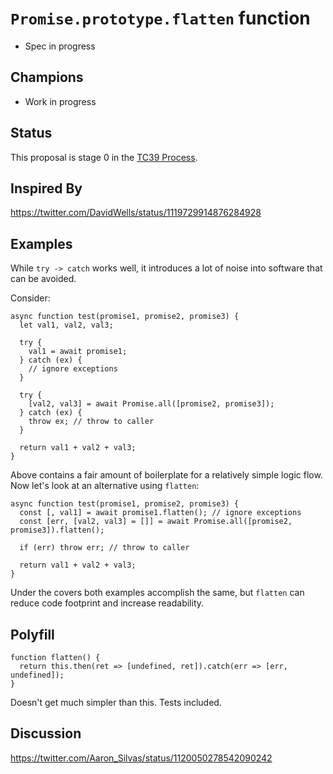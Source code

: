 # `Promise.prototype.flatten` function

- Spec in progress


## Champions

- Work in progress


## Status

This proposal is stage 0 in the [TC39 Process](https://tc39.github.io/process-document/).


## Inspired By

https://twitter.com/DavidWells/status/1119729914876284928


## Examples

While `try -> catch` works well, it introduces a lot of noise into software that can be avoided.

Consider:

```
async function test(promise1, promise2, promise3) {
  let val1, val2, val3;

  try {
    val1 = await promise1;
  } catch (ex) {
    // ignore exceptions
  }

  try {
    [val2, val3] = await Promise.all([promise2, promise3]);
  } catch (ex) {
    throw ex; // throw to caller
  }

  return val1 + val2 + val3;
}
```

Above contains a fair amount of boilerplate for a relatively simple logic flow. Now let's look at
an alternative using `flatten`:

```
async function test(promise1, promise2, promise3) {
  const [, val1] = await promise1.flatten(); // ignore exceptions
  const [err, [val2, val3] = []] = await Promise.all([promise2, promise3]).flatten();

  if (err) throw err; // throw to caller

  return val1 + val2 + val3;
}
```

Under the covers both examples accomplish the same, but `flatten` can reduce code footprint and increase readability.


## Polyfill

```
function flatten() {
  return this.then(ret => [undefined, ret]).catch(err => [err, undefined]);
}
```

Doesn't get much simpler than this. Tests included.


## Discussion

https://twitter.com/Aaron_Silvas/status/1120050278542090242
